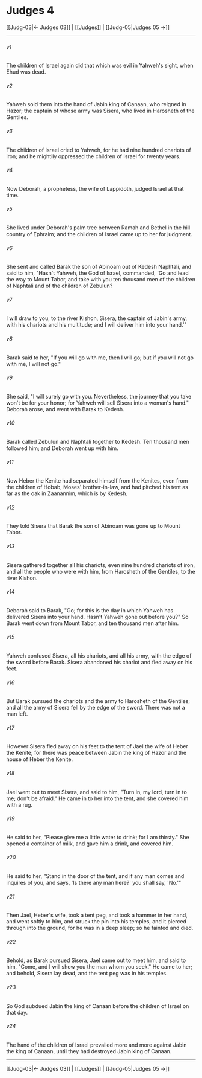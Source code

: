 # Judges 4

[[Judg-03|← Judges 03]] | [[Judges]] | [[Judg-05|Judges 05 →]]
***



###### v1 
The children of Israel again did that which was evil in Yahweh's sight, when Ehud was dead. 

###### v2 
Yahweh sold them into the hand of Jabin king of Canaan, who reigned in Hazor; the captain of whose army was Sisera, who lived in Harosheth of the Gentiles. 

###### v3 
The children of Israel cried to Yahweh, for he had nine hundred chariots of iron; and he mightily oppressed the children of Israel for twenty years. 

###### v4 
Now Deborah, a prophetess, the wife of Lappidoth, judged Israel at that time. 

###### v5 
She lived under Deborah's palm tree between Ramah and Bethel in the hill country of Ephraim; and the children of Israel came up to her for judgment. 

###### v6 
She sent and called Barak the son of Abinoam out of Kedesh Naphtali, and said to him, "Hasn't Yahweh, the God of Israel, commanded, 'Go and lead the way to Mount Tabor, and take with you ten thousand men of the children of Naphtali and of the children of Zebulun? 

###### v7 
I will draw to you, to the river Kishon, Sisera, the captain of Jabin's army, with his chariots and his multitude; and I will deliver him into your hand.'" 

###### v8 
Barak said to her, "If you will go with me, then I will go; but if you will not go with me, I will not go." 

###### v9 
She said, "I will surely go with you. Nevertheless, the journey that you take won't be for your honor; for Yahweh will sell Sisera into a woman's hand." Deborah arose, and went with Barak to Kedesh. 

###### v10 
Barak called Zebulun and Naphtali together to Kedesh. Ten thousand men followed him; and Deborah went up with him. 

###### v11 
Now Heber the Kenite had separated himself from the Kenites, even from the children of Hobab, Moses' brother-in-law, and had pitched his tent as far as the oak in Zaanannim, which is by Kedesh. 

###### v12 
They told Sisera that Barak the son of Abinoam was gone up to Mount Tabor. 

###### v13 
Sisera gathered together all his chariots, even nine hundred chariots of iron, and all the people who were with him, from Harosheth of the Gentiles, to the river Kishon. 

###### v14 
Deborah said to Barak, "Go; for this is the day in which Yahweh has delivered Sisera into your hand. Hasn't Yahweh gone out before you?" So Barak went down from Mount Tabor, and ten thousand men after him. 

###### v15 
Yahweh confused Sisera, all his chariots, and all his army, with the edge of the sword before Barak. Sisera abandoned his chariot and fled away on his feet. 

###### v16 
But Barak pursued the chariots and the army to Harosheth of the Gentiles; and all the army of Sisera fell by the edge of the sword. There was not a man left. 

###### v17 
However Sisera fled away on his feet to the tent of Jael the wife of Heber the Kenite; for there was peace between Jabin the king of Hazor and the house of Heber the Kenite. 

###### v18 
Jael went out to meet Sisera, and said to him, "Turn in, my lord, turn in to me; don't be afraid." He came in to her into the tent, and she covered him with a rug. 

###### v19 
He said to her, "Please give me a little water to drink; for I am thirsty." She opened a container of milk, and gave him a drink, and covered him. 

###### v20 
He said to her, "Stand in the door of the tent, and if any man comes and inquires of you, and says, 'Is there any man here?' you shall say, 'No.'" 

###### v21 
Then Jael, Heber's wife, took a tent peg, and took a hammer in her hand, and went softly to him, and struck the pin into his temples, and it pierced through into the ground, for he was in a deep sleep; so he fainted and died. 

###### v22 
Behold, as Barak pursued Sisera, Jael came out to meet him, and said to him, "Come, and I will show you the man whom you seek." He came to her; and behold, Sisera lay dead, and the tent peg was in his temples. 

###### v23 
So God subdued Jabin the king of Canaan before the children of Israel on that day. 

###### v24 
The hand of the children of Israel prevailed more and more against Jabin the king of Canaan, until they had destroyed Jabin king of Canaan.

***
[[Judg-03|← Judges 03]] | [[Judges]] | [[Judg-05|Judges 05 →]]
